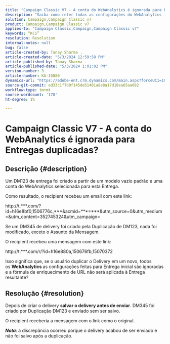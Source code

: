 ```yaml
---
title: "Campaign Classic V7 - A conta do WebAnalytics é ignorada para Entregas duplicadas?"
description: "Saiba como reter todas as configurações do WebAnalytics feitas para entrega inicial se você duplicar uma entrega."
solution: Campaign,Campaign Classic v7
product: Campaign,Campaign Classic v7
applies-to: "Campaign Classic,Campaign,Campaign Classic v7"
keywords: “KCS”
resolution: Resolution
internal-notes: null
bug: false
article-created-by: Tanay Sharma .
article-created-date: "5/3/2024 12:59:58 PM"
article-published-by: Tanay Sharma .
article-published-date: "5/3/2024 1:01:02 PM"
version-number: 3
article-number: KA-15080
dynamics-url: "https://adobe-ent.crm.dynamics.com/main.aspx?forceUCI=1&pagetype=entityrecord&etn=knowledgearticle&id=5fa7aa0a-4d09-ef11-9f8a-6045bd026dc7"
source-git-commit: ed33c1f7b0f145de51401a8e8a17d18ea65aa082
workflow-type: tm+mt
source-wordcount: '178'
ht-degree: 1%

---
```


# Campaign Classic V7 - A conta do WebAnalytics é ignorada para Entregas duplicadas?

## Descrição {#description}


Um DM123 de entrega foi criado a partir de um modelo vazio padrão e uma conta do WebAnalytics selecionada para esta Entrega. 

Como resultado, o recipient recebeu um email com este link:

http://t.\*\*\*.com/?id=h16e8bf0,1506776c,\*\*\*&amp;acmid=\*\*\*=\*\*\*&amp;utm_source=0&amp;utm_medium=&amp;utm_content=352745324&amp;utm_campaign=

Se um DM345 de delivery foi criado pela Duplicação de DM123, nada foi modificado, exceto o Assunto da Mensagem.

O recipient recebeu uma mensagem com este link:

http://t.\*\*\*.com/r/?id=h16e880a,150676fb,15070372

Isso significa que, se o usuário duplicar o Delivery em um novo, todos os <b>WebAnalytics </b>as configurações feitas para Entrega inicial são ignoradas e a fórmula de enriquecimento de URL não será aplicada à Entrega resultante?


## Resolução {#resolution}


Depois de criar o delivery <b>salvar o delivery antes de enviar</b>. DM345 foi criado por Duplicação DM123 e enviado sem ser salvo.

&#x200B;O recipient receberia a mensagem com o link como o original.

<b>*Nota</b>*: a discrepância ocorreu porque o delivery acabou de ser enviado e não foi salvo após a duplicação.
